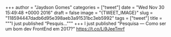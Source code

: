 
+++
author = "Jaydson Gomes"
categories = ["tweet"]
date = "Wed Nov 30 15:49:48 +0000 2016"
draft = false
image = "{TWEET_IMAGE}"
slug = "118594447dadb6d95e398aeb3a91531bc3eb5992"
tags = ["tweet"]
title = """I just published “Pesquis..."""
+++
I just published “Pesquisa — Como ser um bom dev FrontEnd em 2017?” https://t.co/Li9JeeTmrf
